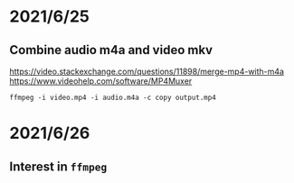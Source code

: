 # 2021/6/25
## Combine audio m4a and video mkv
https://video.stackexchange.com/questions/11898/merge-mp4-with-m4a
https://www.videohelp.com/software/MP4Muxer

```
ffmpeg -i video.mp4 -i audio.m4a -c copy output.mp4
```

# 2021/6/26
## Interest in `ffmpeg`